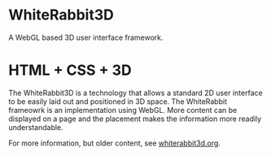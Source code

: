 WhiteRabbit3D
=============

A WebGL based 3D user interface framework.

HTML + CSS + 3D
=============

The WhiteRabbit3D is a technology that allows a standard 2D user interface to be easily laid out and positioned
in 3D space. The WhiteRabbit frameowrk is an implementation using WebGL. More content can be displayed on a
page and the placement makes the information more readily understandable.

For more information, but older content, see [whiterabbit3d.org](http://whiterabbit3d.org/).
